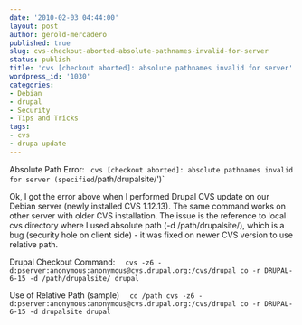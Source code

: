 ```yaml
---
date: '2010-02-03 04:44:00'
layout: post
author: gerold-mercadero
published: true
slug: cvs-checkout-aborted-absolute-pathnames-invalid-for-server
status: publish
title: 'cvs [checkout aborted]: absolute pathnames invalid for server'
wordpress_id: '1030'
categories:
- Debian
- drupal
- Security
- Tips and Tricks
tags:
- cvs
- drupa update
---
```


Absolute Path Error:
`  cvs [checkout aborted]: absolute pathnames invalid for server (specified `/path/drupalsite/')`

Ok, I got the error above when I performed Drupal CVS update on our Debian server (newly installed CVS 1.12.13).  The same command works on other server with older CVS installation.  The issue is the reference to local cvs directory where I used absolute path (-d /path/drupalsite/), which is a bug (security hole on client side) - it was fixed on newer CVS version to use relative path.

Drupal Checkout Command:
`  cvs -z6 -d:pserver:anonymous:anonymous@cvs.drupal.org:/cvs/drupal co -r DRUPAL-6-15 -d /path/drupalsite/ drupal`

Use of Relative Path (sample)
`  cd /path
  cvs -z6 -d:pserver:anonymous:anonymous@cvs.drupal.org:/cvs/drupal co -r DRUPAL-6-15 -d drupalsite drupal`


